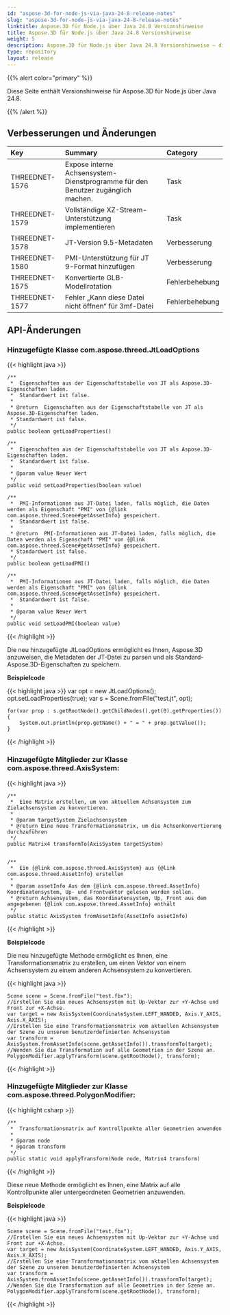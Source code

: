 ```yaml
---
id: "aspose-3d-for-node-js-via-java-24-8-release-notes"
slug: "aspose-3d-for-node-js-via-java-24-8-release-notes"
linktitle: Aspose.3D für Node.js über Java 24.8 Versionshinweise
title: Aspose.3D für Node.js über Java 24.8 Versionshinweise
weight: 5
description: Aspose.3D für Node.js über Java 24.8 Versionshinweise – die neuesten Updates und Fehlerbehebungen.
type: repository
layout: release
---
```


{{% alert color="primary" %}}

Diese Seite enthält Versionshinweise für Aspose.3D für Node.js über Java 24.8.

{{% /alert %}}

## **Verbesserungen und Änderungen**

|**Key**|**Summary**|**Category**|
| :- | :- | :- |
| THREEDNET-1576 | Expose interne Achsensystem-Dienstprogramme für den Benutzer zugänglich machen. | Task |
| THREEDNET-1579 | Vollständige XZ-Stream-Unterstützung implementieren | Task |
| THREEDNET-1578 | JT-Version 9.5-Metadaten | Verbesserung |
| THREEDNET-1580 | PMI-Unterstützung für JT 9-Format hinzufügen | Verbesserung |
| THREEDNET-1575 | Konvertierte GLB-Modellrotation | Fehlerbehebung |
| THREEDNET-1577 | Fehler „Kann diese Datei nicht öffnen“ für 3mf-Datei | Fehlerbehebung |

## API-Änderungen ##

### Hinzugefügte Klasse **com.aspose.threed.JtLoadOptions**


{{< highlight java >}}

    /**
     *  Eigenschaften aus der Eigenschaftstabelle von JT als Aspose.3D-Eigenschaften laden.
     *  Standardwert ist false.
     *
     * @return  Eigenschaften aus der Eigenschaftstabelle von JT als Aspose.3D-Eigenschaften laden. 
     * Standardwert ist false.
     */
    public boolean getLoadProperties()
    
    /**
     *  Eigenschaften aus der Eigenschaftstabelle von JT als Aspose.3D-Eigenschaften laden.
     *  Standardwert ist false.
     *
     * @param value Neuer Wert
     */
    public void setLoadProperties(boolean value)
    
    /**
     *  PMI-Informationen aus JT-Datei laden, falls möglich, die Daten werden als Eigenschaft "PMI" von {@link com.aspose.threed.Scene#getAssetInfo} gespeichert.
     *  Standardwert ist false.
     *
     * @return  PMI-Informationen aus JT-Datei laden, falls möglich, die Daten werden als Eigenschaft "PMI" von {@link com.aspose.threed.Scene#getAssetInfo} gespeichert.
     * Standardwert ist false.
     */
    public boolean getLoadPMI()
    
    /**
     *  PMI-Informationen aus JT-Datei laden, falls möglich, die Daten werden als Eigenschaft "PMI" von {@link com.aspose.threed.Scene#getAssetInfo} gespeichert.
     *  Standardwert ist false.
     *
     * @param value Neuer Wert
     */
    public void setLoadPMI(boolean value)
        
{{< /highlight >}}

Die neu hinzugefügte JtLoadOptions ermöglicht es Ihnen, Aspose.3D anzuweisen, die Metadaten der JT-Datei zu parsen und als Standard-Aspose.3D-Eigenschaften zu speichern.

**Beispielcode**

{{< highlight java >}}
    var opt = new JtLoadOptions();
    opt.setLoadProperties(true);
    var s = Scene.fromFile("test.jt", opt);
    
    for(var prop : s.getRootNode().getChildNodes().get(0).getProperties())
    {
        System.out.println(prop.getName() + " = " + prop.getValue());
    }
{{< /highlight >}}


### Hinzugefügte Mitglieder zur Klasse **com.aspose.threed.AxisSystem**:

{{< highlight java >}}

    /**
     *  Eine Matrix erstellen, um von aktuellem Achsensystem zum Zielachsensystem zu konvertieren.
     *
     * @param targetSystem Zielachsensystem
     * @return Eine neue Transformationsmatrix, um die Achsenkonvertierung durchzuführen
     */
    public Matrix4 transformTo(AxisSystem targetSystem)


    /**
     *  Ein {@link com.aspose.threed.AxisSystem} aus {@link com.aspose.threed.AssetInfo} erstellen
     *
     * @param assetInfo Aus dem {@link com.aspose.threed.AssetInfo} Koordinatensystem, Up- und Frontvektor gelesen werden sollen.
     * @return Achsensystem, das Koordinatensystem, Up, Front aus dem angegebenen {@link com.aspose.threed.AssetInfo} enthält
     */
    public static AxisSystem fromAssetInfo(AssetInfo assetInfo)
{{< /highlight >}}

**Beispielcode**

Die neu hinzugefügte Methode ermöglicht es Ihnen, eine Transformationsmatrix zu erstellen, um einen Vektor von einem Achsensystem zu einem anderen Achsensystem zu konvertieren.

{{< highlight java >}}

    Scene scene = Scene.fromFile("test.fbx");
    //Erstellen Sie ein neues Achsensystem mit Up-Vektor zur +Y-Achse und Front zur +X-Achse.
    var target = new AxisSystem(CoordinateSystem.LEFT_HANDED, Axis.Y_AXIS, Axis.X_AXIS);
    //Erstellen Sie eine Transformationsmatrix vom aktuellen Achsensystem der Szene zu unserem benutzerdefinierten Achsensystem
    var transform = AxisSystem.fromAssetInfo(scene.getAssetInfo()).transformTo(target);
    //Wenden Sie die Transformation auf alle Geometrien in der Szene an.
    PolygonModifier.applyTransform(scene.getRootNode(), transform);
{{< /highlight >}}



### Hinzugefügte Mitglieder zur Klasse **com.aspose.threed.PolygonModifier**:

{{< highlight csharp >}}

    /**
     *  Transformationsmatrix auf Kontrollpunkte aller Geometrien anwenden
     *
     * @param node 
     * @param transform 
     */
    public static void applyTransform(Node node, Matrix4 transform)
{{< /highlight >}}

Diese neue Methode ermöglicht es Ihnen, eine Matrix auf alle Kontrollpunkte aller untergeordneten Geometrien anzuwenden.

**Beispielcode**

{{< highlight java >}}

    Scene scene = Scene.fromFile("test.fbx");
    //Erstellen Sie ein neues Achsensystem mit Up-Vektor zur +Y-Achse und Front zur +X-Achse.
    var target = new AxisSystem(CoordinateSystem.LEFT_HANDED, Axis.Y_AXIS, Axis.X_AXIS);
    //Erstellen Sie eine Transformationsmatrix vom aktuellen Achsensystem der Szene zu unserem benutzerdefinierten Achsensystem
    var transform = AxisSystem.fromAssetInfo(scene.getAssetInfo()).transformTo(target);
    //Wenden Sie die Transformation auf alle Geometrien in der Szene an.
    PolygonModifier.applyTransform(scene.getRootNode(), transform);
{{< /highlight >}}